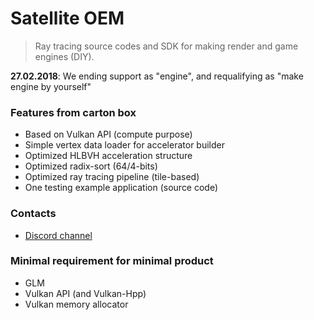 # Satellite OEM

> Ray tracing source codes and SDK for making render and game engines (DIY). 

**27.02.2018**: We ending support as "engine", and requalifying as "make engine by yourself"

### Features from carton box

* Based on Vulkan API (compute purpose)
* Simple vertex data loader for accelerator builder
* Optimized HLBVH acceleration structure 
* Optimized radix-sort (64/4-bits)
* Optimized ray tracing pipeline (tile-based)
* One testing example application (source code)

### Contacts 

* [Discord channel](https://discordapp.com/invite/HFfADHH)

### Minimal requirement for minimal product

* GLM 
* Vulkan API (and Vulkan-Hpp)
* Vulkan memory allocator
